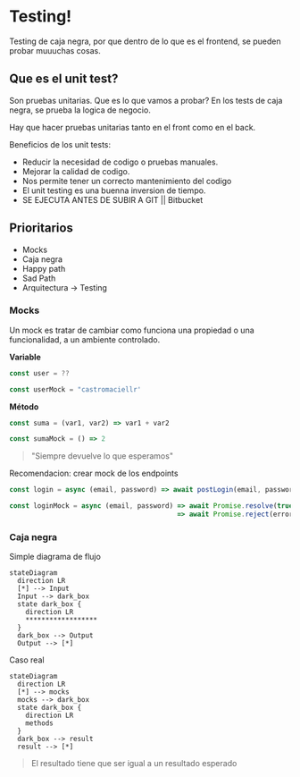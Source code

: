 # Testing!

Testing de caja negra, por que dentro de lo que es el frontend, se pueden probar muuuchas cosas.

## Que es el unit test?

Son pruebas unitarias. Que es lo que vamos a probar?
En los tests de caja negra, se prueba la logica de negocio.

Hay que hacer pruebas unitarias tanto en el front como en el back.

Beneficios de los unit tests: 

- Reducir la necesidad de codigo o pruebas manuales.
- Mejorar la calidad de codigo.
- Nos permite tener un correcto mantenimiento del codigo 
- El unit testing es una buenna inversion de tiempo.
- SE EJECUTA ANTES DE SUBIR A GIT || Bitbucket

## Prioritarios

- Mocks
- Caja negra
- Happy path
- Sad Path
- Arquitectura -> Testing

### Mocks

Un mock es tratar de cambiar como funciona una propiedad o una funcionalidad, a un ambiente controlado.

**Variable**
```js
const user = ??

const userMock = "castromaciellr'
```

**Método**
```js
const suma = (var1, var2) => var1 + var2

const sumaMock = () => 2
```

> "Siempre devuelve lo que esperamos"

Recomendacion: crear mock de los endpoints

```js
const login = async (email, password) => await postLogin(email, password)

const loginMock = async (email, password) => await Promise.resolve(true)
                                          => await Promise.reject(error)
```

### Caja negra

Simple diagrama de flujo

```mermaid
stateDiagram
  direction LR
  [*] --> Input
  Input --> dark_box
  state dark_box {
    direction LR
    ******************
  }
  dark_box --> Output
  Output --> [*]
```

Caso real

```mermaid
stateDiagram
  direction LR
  [*] --> mocks
  mocks --> dark_box
  state dark_box {
    direction LR
    methods
  }
  dark_box --> result
  result --> [*]
```

> El resultado tiene que ser igual a un resultado esperado
